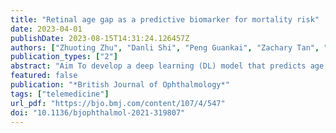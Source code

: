 ```yaml
---
title: "Retinal age gap as a predictive biomarker for mortality risk"
date: 2023-04-01
publishDate: 2023-08-15T14:31:24.126457Z
authors: ["Zhuoting Zhu", "Danli Shi", "Peng Guankai", "Zachary Tan", "Xianwen Shang", "Wenyi Hu", "Huan Liao", admin, "Yu Huang", "Honghua Yu", "Wei Meng", "Wei Wang", "Zongyuan Ge", "Xiaohong Yang", "Mingguang He"]
publication_types: ["2"]
abstract: "Aim To develop a deep learning (DL) model that predicts age from fundus images (retinal age) and to investigate the association between retinal age gap (retinal age predicted by DL model minus chronological age) and mortality risk. Methods A total of 80 169 fundus images taken from 46 969 participants in the UK Biobank with reasonable quality were included in this study. Of these, 19 200 fundus images from 11 052 participants without prior medical history at the baseline examination were used to train and validate the DL model for age prediction using fivefold cross-validation. A total of 35 913 of the remaining 35 917 participants had available mortality data and were used to investigate the association between retinal age gap and mortality. Results The DL model achieved a strong correlation of 0.81 (ptextless0·001) between retinal age and chronological age, and an overall mean absolute error of 3.55 years. Cox regression models showed that each 1 year increase in the retinal age gap was associated with a 2% increase in risk of all-cause mortality (hazard ratio (HR)=1.02, 95% CI 1.00 to 1.03, p=0.020) and a 3% increase in risk of cause-specific mortality attributable to non-cardiovascular and non-cancer disease (HR=1.03, 95% CI 1.00 to 1.05, p=0.041) after multivariable adjustments. No significant association was identified between retinal age gap and cardiovascular- or cancer-related mortality. Conclusions Our findings indicate that retinal age gap might be a potential biomarker of ageing that is closely related to risk of mortality, implying the potential of retinal image as a screening tool for risk stratification and delivery of tailored interventions."
featured: false
publication: "*British Journal of Ophthalmology*"
tags: ["telemedicine"]
url_pdf: "https://bjo.bmj.com/content/107/4/547"
doi: "10.1136/bjophthalmol-2021-319807"
---
```


